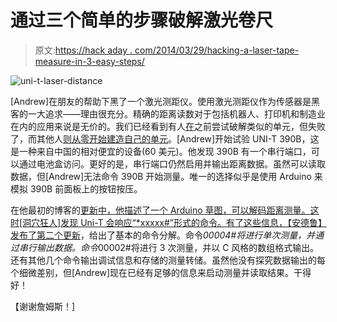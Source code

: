 # 通过三个简单的步骤破解激光卷尺

> 原文:[https://hack aday . com/2014/03/29/hacking-a-laser-tape-measure-in-3-easy-steps/](https://hackaday.com/2014/03/29/hacking-a-laser-tape-measure-in-3-easy-steps/)

![uni-t-laser-distance](../Images/1d8003c1f85cffcd311aa16b34b9143b.png)

[Andrew]在朋友的帮助下黑了一个激光测距仪。使用激光测距仪作为传感器是黑客的一大追求——理由很充分。精确的距离读数对于包括机器人、打印机和制造业在内的应用来说是无价的。我们已经看到有人[在](http://hackaday.com/2013/09/26/fail-of-the-week-capturing-data-from-a-laser-rangefinder/)之前尝试破解类似的单元，但失败了，而其他人[则从零开始建造自己的单元](http://hackaday.com/2014/02/28/homebrew-phase-laser-rangefinder/)。[Andrew]开始试验 UNI-T 390B，这是一种来自中国的相对便宜的设备(60 美元)。他发现 390B 有一个串行端口，可以通过电池盒访问。更好的是，串行端口仍然启用并输出距离数据。虽然可以读取数据，但[Andrew]无法命令 390B 开始测量。唯一的选择似乎是使用 Arduino 来模拟 390B 前面板上的按钮按压。

在他最初的博客的[更新中，他描述了一个 Arduino 草图，可以解码距离测量。这时[洞穴狂人]发现 Uni-T 会响应“*xxxxx#”形式的命令。有了这些信息，【安德鲁】](http://blog.qartis.com/parsing-laser-distance-meter-serial-output/)[发布了第二个更新](http://blog.qartis.com/laser-distance-meter-update-serial-commands-timing-measurements/)，给出了基本的命令分解。命令*00004#将进行单次测量，并通过串行输出数据。命令*00002#将进行 3 次测量，并以 C 风格的数组格式输出。还有其他几个命令输出调试信息和存储的测量转储。虽然他没有探究数据输出的每个细微差别，但[Andrew]现在已经有足够的信息来启动测量并读取结果。干得好！

【谢谢詹姆斯！]